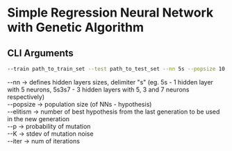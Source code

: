 # Simple Regression Neural Network with Genetic Algorithm

## CLI Arguments
```bash
--train path_to_train_set --test path_to_test_set --nn 5s --popsize 10 --elitism 1 --p 0.1 --K 0.1 --iter 10000
```


--nn -> defines hidden layers sizes, delimiter "s" (eg. 5s - 1 hidden layer with 5 neurons, 5s3s7 - 3 hidden layers with 5, 3 and 7 neurons respectively)   
--popsize -> population size (of NNs - hypothesis)  
--elitism -> number of best hypothesis from the last generation to be used in the new generation  
--p -> probability of mutation  
--K -> stdev of mutation noise  
--iter -> num of iterations  
